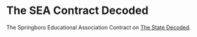 The SEA Contract Decoded
========================

The Springboro Educational Association Contract on [The State Decoded](https://github.com/statedecoded/statedecoded).
